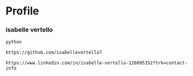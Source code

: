 # Profile

### isabelle vertello

~~~
python
~~~

~~~
https://github.com/isabellevertello7
~~~

~~~
https://www.linkedin.com/in/isabelle-vertello-126095352?trk=contact-info
~~~
